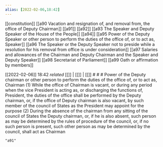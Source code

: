 ```yaml
---
alias: [2022-02-06,18:42]
---
```

[[constitution]] [[a90 Vacation and resignation of, and removal from, the office of Deputy Chairman]] [[a91]] [[a92]] [[a93 The Speaker and Deputy Speaker of the House of the People]] [[a94]] [[a95 Power of the Deputy Speaker or other person to perform the duties of the office of, or to act as, Speaker]] [[a96 The Speaker or the Deputy Speaker not to preside while a resolution for his removal from office is under consideration]] [[a97 Salaries and allowances of the Chairman and Deputy Chairman and the Speaker and Deputy Speaker]] [[a98 Secretariat of Parliament]] [[a99 Oath or affirmation by members]]

[[2022-02-06]] 18:42 _related_ [[]] | [[]] | [[]] # # #
 Power of the Deputy chairman or other person to perform the duties of the office of, or to act as, Chairman
(1) While the office of Chairman is vacant, or during any period when the vice President is acting as, or discharging the functions of, President, the duties of the office shall be performed by the Deputy chairman, or, if the office of Deputy chairman is also vacant, by such member of the council of States as the President may appoint for the purpose
(2) During the absence of the chairman from any sitting of the council of States the Deputy chairman, or, if he is also absent, such person as may be determined by the rules of procedure of the council, or, if no such person is present, such other person as may be determined by the council, shall act as Chairman
```query
"a91"
```